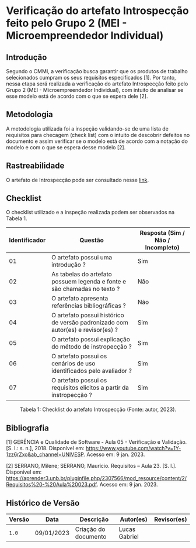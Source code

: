 # Verificação do artefato Introspecção feito pelo Grupo 2 (MEI - Microempreendedor Individual)

## Introdução
Segundo o CMMI, a verificação busca garantir que os produtos de trabalho selecionados cumpram os seus requisitos especificados [1]. Por tanto, nessa etapa será realizada a verificação do artefato Introspecção feito pelo Grupo 2 (MEI - Microempreendedor Individual), com intuito de analisar se esse modelo está de acordo com o que se espera dele [2].

## Metodologia
A metodologia utilizada foi a inspeção validando-se de uma lista de requisitos para checagem (check list) com o intuito de descobrir defeitos no documento e assim verificar se o modelo está de acordo com a notação do modelo e com o que se espera desse modelo [2].

## Rastreabilidade
O artefato de Introspecção pode ser consultado nesse [link](https://requisitos-de-software.github.io/2022.2-MEI/Elicitacao/Introspeccao/).

## Checklist
O checklist utilizado e a inspeção realizada podem ser observados na Tabela 1.

| Identificador | Questão                                                                         | Resposta (Sim / Não / Incompleto) |
| ------------- | ------------------------------------------------------------------------------- | --------------------------------- |
| 01            | O artefato possui uma introdução ?                                              | Sim                               |
| 02            | As tabelas do artefato possuem legenda e fonte e são chamadas no texto ?        | Não                               |
| 03            | O artefato apresenta referências bibliográficas ?                               | Não                               |
| 04            | O artefato possui histórico de versão padronizado com autor(es) e revisor(es) ? | Sim                               |
| 05            | O artefato possui explicação do método de instropecção ?                        | Sim                               |
| 06            | O artefato possui os cenários de uso identificados pelo avaliador ?             | Sim                               |
| 07            | O artefato possui os requisitos elicitos a partir da instropecção ?             | Sim                               |

<div style="text-align: center">
<p> Tabela 1: Checklist do artefato Introspecção (Fonte: autor, 2023).</p>
</div>

## Bibliografia

[1] GERÊNCIA e Qualidade de Software - Aula 05 - Verificação e Validação. [S. l.: s. n.], 2018. Disponível em: https://www.youtube.com/watch?v=1Y-1zz6rZxo&ab_channel=UNIVESP. Acesso em: 9 jan. 2023.

[2] SERRANO, Milene; SERRANO, Maurício. Requisitos – Aula 23. [S. l.]. Disponível em: https://aprender3.unb.br/pluginfile.php/2307566/mod_resource/content/2/Requisitos%20-%20Aula%20023.pdf. Acesso em: 9 jan. 2023.

## Histórico de Versão

| Versão | Data       | Descrição            | Autor(es)     | Revisor(es) |
| ------ | ---------- | -------------------- | ------------- | ----------- |
| `1.0`  | 09/01/2023 | Criação do documento | Lucas Gabriel |             |